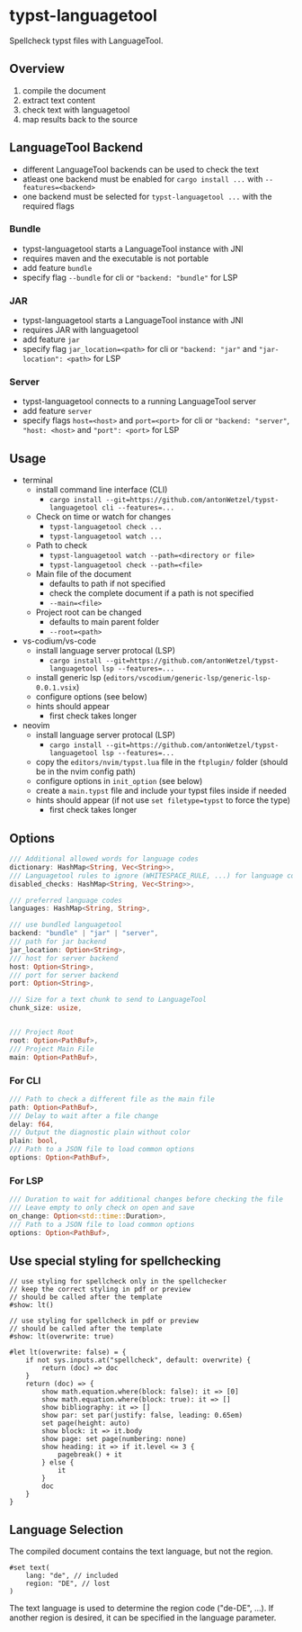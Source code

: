 # typst-languagetool

Spellcheck typst files with LanguageTool.

## Overview

1. compile the document
1. extract text content
1. check text with languagetool
1. map results back to the source 

## LanguageTool Backend

- different LanguageTool backends can be used to check the text
- atleast one backend must be enabled for `cargo install ...` with `--features=<backend>`
- one backend must be selected for `typst-languagetool ...` with the required flags

### Bundle

- typst-languagetool starts a LanguageTool instance with JNI
- requires maven and the executable is not portable
- add feature `bundle`
- specify flag `--bundle` for cli or `"backend: "bundle"` for LSP

### JAR

- typst-languagetool starts a LanguageTool instance with JNI
- requires JAR with languagetool
- add feature  `jar`
- specify flag `jar_location=<path>` for cli or `"backend: "jar"` and `"jar-location": <path>` for LSP

### Server

- typst-languagetool connects to a running LanguageTool server
- add feature `server`
- specify flags `host=<host>` and `port=<port>` for cli or `"backend: "server"`, `"host: <host>` and `"port": <port>` for LSP

## Usage

- terminal
	- install command line interface (CLI)
		- `cargo install --git=https://github.com/antonWetzel/typst-languagetool cli --features=...`
	- Check on time or watch for changes
		- `typst-languagetool check ...`
		- `typst-languagetool watch ...`
	- Path to check
		- `typst-languagetool watch --path=<directory or file>`
		- `typst-languagetool check --path=<file>`
	- Main file of the document
		- defaults to path if not specified
		- check the complete document if a path is not specified
		- `--main=<file>`
	- Project root can be changed
		- defaults to main parent folder
		- `--root=<path>`
- vs-codium/vs-code
	- install language server protocal (LSP)
		- `cargo install --git=https://github.com/antonWetzel/typst-languagetool lsp --features=...`
	- install generic lsp (`editors/vscodium/generic-lsp/generic-lsp-0.0.1.vsix`)
	- configure options (see below)
	- hints should appear
		- first check takes longer
- neovim
	- install language server protocal (LSP)
		- `cargo install --git=https://github.com/antonWetzel/typst-languagetool lsp --features=...`
    - copy the `editors/nvim/typst.lua` file in the `ftplugin/` folder (should be in the nvim config path)
	- configure options in `init_option` (see below)
    - create a `main.typst` file and include your typst files inside if needed
	- hints should appear (if not use `set filetype=typst` to force the type)
		- first check takes longer


## Options


```rust
/// Additional allowed words for language codes
dictionary: HashMap<String, Vec<String>>,
/// Languagetool rules to ignore (WHITESPACE_RULE, ...) for language codes
disabled_checks: HashMap<String, Vec<String>>,

/// preferred language codes
languages: HashMap<String, String>,

/// use bundled languagetool
backend: "bundle" | "jar" | "server",
/// path for jar backend
jar_location: Option<String>,
/// host for server backend
host: Option<String>,
/// port for server backend
port: Option<String>,

/// Size for a text chunk to send to LanguageTool
chunk_size: usize,


/// Project Root
root: Option<PathBuf>,
/// Project Main File
main: Option<PathBuf>,
```

### For CLI

```rust
/// Path to check a different file as the main file
path: Option<PathBuf>,
/// Delay to wait after a file change
delay: f64,
/// Output the diagnostic plain without color
plain: bool,
/// Path to a JSON file to load common options
options: Option<PathBuf>,
```

### For LSP

```rust
/// Duration to wait for additional changes before checking the file
/// Leave empty to only check on open and save
on_change: Option<std::time::Duration>,
/// Path to a JSON file to load common options
options: Option<PathBuf>,
```

## Use special styling for spellchecking

```typst
// use styling for spellcheck only in the spellchecker
// keep the correct styling in pdf or preview
// should be called after the template
#show: lt()

// use styling for spellcheck in pdf or preview
// should be called after the template
#show: lt(overwrite: true) 

#let lt(overwrite: false) = {
	if not sys.inputs.at("spellcheck", default: overwrite) {
		return (doc) => doc
	}
	return (doc) => {
		show math.equation.where(block: false): it => [0]
		show math.equation.where(block: true): it => []
		show bibliography: it => []
		show par: set par(justify: false, leading: 0.65em)
		set page(height: auto)
		show block: it => it.body
		show page: set page(numbering: none)
		show heading: it => if it.level <= 3 {
			pagebreak() + it
		} else {
			it
		}
		doc
	}
}
```

## Language Selection

The compiled document contains the text language, but not the region.
```typst
#set text(
    lang: "de", // included
    region: "DE", // lost
)
```
The text language is used to determine the region code ("de-DE", ...).
If another region is desired, it can be specified in the language parameter.

